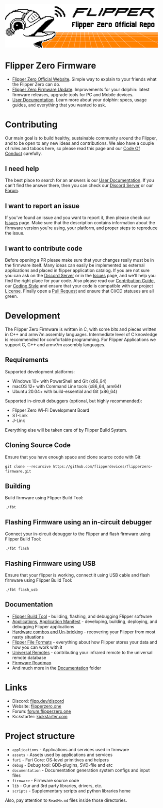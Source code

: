 <picture>
    <source media="(prefers-color-scheme: dark)" srcset="/.github/assets/dark_theme_banner.png">
    <source media="(prefers-color-scheme: light)" srcset="/.github/assets/light_theme_banner.png">
    <img
        alt="A pixel art of a Dophin with text: Flipper Zero Official Repo"
        src="/.github/assets/light_theme_banner.png">
</picture>

# Flipper Zero Firmware

- [Flipper Zero Official Website](https://flipperzero.one). Simple way to explain to your friends what the Flipper Zero can do.
- [Flipper Zero Firmware Update](https://update.flipperzero.one). Improvements for your dolphin: latest firmware releases, upgrade tools for PC and Mobile devices.
- [User Documentation](https://docs.flipperzero.one). Learn more about your dolphin: specs, usage guides, and everything that you wanted to ask.

# Contributing

Our main goal is to build healthy, sustainable community around the Flipper, and to be open to any new ideas and contributions. We also have a couple of rules and taboos here, so please read this page and our [Code Of Conduct](/CODE_OF_CONDUCT.md) carefully.

## I need help

The best place to search for an answers is our [User Documentation](https://docs.flipperzero.one). If you can't find the answer there, then you can check our [Discord Server](https://flipp.dev/discord) or our [Forum](https://forum.flipperzero.one/).

## I want to report an issue

If you've found an issue and you want to report it, then please check our [Issues](https://github.com/flipperdevices/flipperzero-firmware/issues) page. Make sure that the description contains information about the firmware version you're using, your platform, and proper steps to reproduce the issue.

## I want to contribute code

Before opening a PR please make sure that your changes really must be in the firmware itself. Many ideas can easily be implemented as external applications and placed in flipper application catalog. If you are not sure you can ask on the [Discord Server](https://flipp.dev/discord) or in the [Issues](https://github.com/flipperdevices/flipperzero-firmware/issues) page, and we'll help you find the right place for your code. Also please read our [Contribution Guide](/CONTRIBUTING.md), our [Coding Style](/CODING_STYLE.md) and ensure that your code is compatible with our project [License](/LICENSE). Finally open a [Pull Request](https://github.com/flipperdevices/flipperzero-firmware/pulls) and ensure that CI/CD statuses are all green.

# Development

The Flipper Zero Firmware is written in C, with some bits and pieces written in C++ and armv7m assembly languages. Intermediate level of C knowledge is recommended for comfortable programming. For Flipper Applications we support C, C++ and armv7m assembly languages.

## Requirements

Supported development platforms:

- Windows 10+ with PowerShell and Git (x86_64)
- macOS 12+ with Command Line tools (x86_64, arm64)
- Ubuntu 20.04+ with build-essential and Git (x86_64)

Supported in-circuit debuggers (optional, but highly recommended):

- Flipper Zero Wi-Fi Development Board
- ST-Link
- J-Link

Everything else will be taken care of by Flipper Build System.

## Cloning Source Code

Ensure that you have enough space and clone source code with Git:

```shell
git clone --recursive https://github.com/flipperdevices/flipperzero-firmware.git
```

## Building

Build firmware using Flipper Build Tool:

```shell
./fbt
```

## Flashing Firmware using an in-circuit debugger

Connect your in-circuit debugger to the Flipper and flash firmware using Flipper Build Tool:

```shell
./fbt flash
```

## Flashing Firmware using USB

Ensure that your flipper is working, connect it using USB cable and flash firmware using Flipper Build Tool:

```shell
./fbt flash_usb
```

## Documentation

- [Flipper Build Tool](/documentation/fbt.md) - building, flashing, and debugging Flipper software
- [Applications](/documentation/AppsOnSDCard.md), [Application Manifest](/documentation/AppManifests.md) - developing, building, deploying, and debugging Flipper applications
- [Hardware combos and Un-bricking](/documentation/KeyCombo.md) - recovering your Flipper from most nasty situations
- [Flipper File Formats](/documentation/file_formats) - everything about how Flipper stores your data and how you can work with it
- [Universal Remotes](/documentation/UniversalRemotes.md) - contributing your infrared remote to the universal remote database
- [Firmware Roadmap](/documentation/RoadMap.md)
- And much more in the [Documentation](/documentation) folder

# Links

- Discord: [flipp.dev/discord](https://flipp.dev/discord)
- Website: [flipperzero.one](https://flipperzero.one)
- Forum: [forum.flipperzero.one](https://forum.flipperzero.one/)
- Kickstarter: [kickstarter.com](https://www.kickstarter.com/projects/flipper-devices/flipper-zero-tamagochi-for-hackers)

# Project structure

- `applications`    - Applications and services used in firmware
- `assets`          - Assets used by applications and services
- `furi`            - Furi Core: OS-level primitives and helpers
- `debug`           - Debug tool: GDB-plugins, SVD-file and etc
- `documentation`   - Documentation generation system configs and input files
- `firmware`        - Firmware source code
- `lib`             - Our and 3rd party libraries, drivers, etc.
- `scripts`         - Supplementary scripts and python libraries home

Also, pay attention to `ReadMe.md` files inside those directories.
